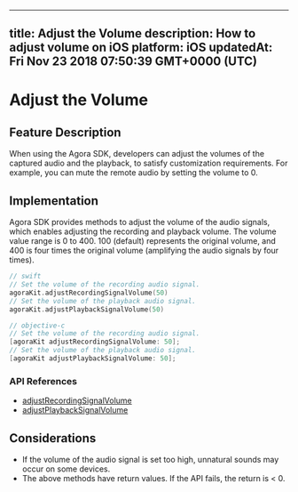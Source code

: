 
---
title: Adjust the Volume
description: How to adjust volume on iOS
platform: iOS
updatedAt: Fri Nov 23 2018 07:50:39 GMT+0000 (UTC)
---
# Adjust the Volume
## Feature Description

When using the Agora SDK, developers can adjust the volumes of the captured audio and the playback, to satisfy customization requirements. For example, you can mute the remote audio by setting the volume to 0.

## Implementation

Agora SDK provides methods to adjust the volume of the audio signals, which enables adjusting the recording and playback volume.
The volume value range is 0 to 400. 100 (default) represents the original volume, and 400 is four times the original volume (amplifying the audio signals by four times).

```swift
// swift
// Set the volume of the recording audio signal.
agoraKit.adjustRecordingSignalVolume(50)
// Set the volume of the playback audio signal.
agoraKit.adjustPlaybackSignalVolume(50)
```

```objective-c
// objective-c
// Set the volume of the recording audio signal.
[agoraKit adjustRecordingSignalVolume: 50];
// Set the volume of the playback audio signal.
[agoraKit adjustPlaybackSignalVolume: 50];
```

### API References

- [adjustRecordingSignalVolume](https://docs.agora.io/en/Voice/API%20Reference/oc/Classes/AgoraRtcEngineKit.html#//api/name/adjustRecordingSignalVolume:)
- [adjustPlaybackSignalVolume](https://docs.agora.io/en/Voice/API%20Reference/oc/Classes/AgoraRtcEngineKit.html#//api/name/adjustPlaybackSignalVolume:)

## Considerations

- If the volume of the audio signal is set too high, unnatural sounds may occur on some devices.
- The above methods have return values. If the API fails, the return is < 0.
